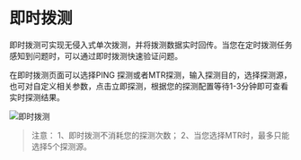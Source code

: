 # 即时拨测

即时拨测可实现无侵入式单次拨测，并将拨测数据实时回传。当您在定时拨测任务感知到问题时，可以通过即时拨测快速验证问题。

在即时拨测页面可以选择PING 探测或者MTR探测，输入探测目的，选择探测源，也可对自定义相关参数，点击立即探测，根据您的探测配置等待1-3分钟即可查看实时探测结果。

![即时拨测](D:/Documents/GitHub/undt/images/即时拨测.png)

> 注意：
> 1、即时拨测不消耗您的探测次数；
> 2、当您选择MTR时，最多只能选择5个探测源。

